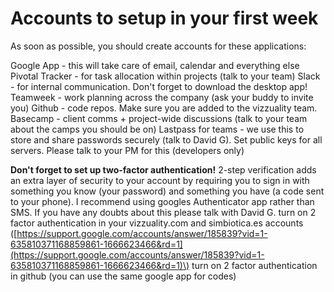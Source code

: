 # Accounts to setup in your first week

As soon as possible, you should create accounts for these applications:

Google App - this will take care of email, calendar and everything else Pivotal Tracker - for task allocation within projects \(talk to your team\) Slack - for internal communication. Don't forget to download the desktop app! Teamweek - work planning across the company \(ask your buddy to invite you\) Github - code repos. Make sure you are added to the vizzuality team. Basecamp - client comms + project-wide discussions \(talk to your team about the camps you should be on\) Lastpass for teams - we use this to store and share passwords securely \(talk to David G\). Set public keys for all servers. Please talk to your PM for this \(developers only\)

**Don't forget to set up two-factor authentication!** 2-step verification adds an extra layer of security to your account by requiring you to sign in with something you know \(your password\) and something you have \(a code sent to your phone\). I recommend using googles Authenticator app rather than SMS. If you have any doubts about this please talk with David G. turn on 2 factor authentication in your vizzuality.com and simbiotica.es accounts \([https://support.google.com/accounts/answer/185839?vid=1-635810371168859861-1666623466&rd=1](https://support.google.com/accounts/answer/185839?vid=1-635810371168859861-1666623466&rd=1)\) turn on 2 factor authentication in github \(you can use the same google app for codes\)

